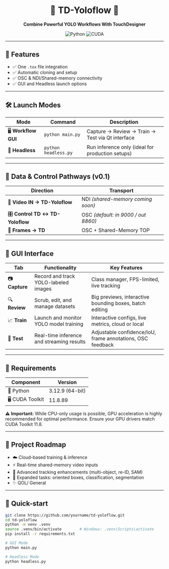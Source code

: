 
<div align="center">

# 🚀 TD-Yoloflow 🚀

**Combine Powerful YOLO Workflows With TouchDesigner**

![Python](https://img.shields.io/badge/python-3.12.9-blue.svg)
![CUDA](https://img.shields.io/badge/CUDA-11.8.89-green.svg)

</div>

---

## 🌟 Features

- ✅ One `.tox` file integration
- ✅ Automatic cloning and setup
- ✅ OSC & NDI/Shared-memory connectivity
- ✅ GUI and Headless launch options

---

## 🛠️ Launch Modes

| Mode              | Command                | Description                                         |
|-------------------|------------------------|-----------------------------------------------------|
| 🖥️ **Workflow GUI** | `python main.py`       | Capture → Review → Train → Test via Qt interface   |
| 🚀 **Headless**      | `python headless.py`   | Run inference only (ideal for production setups)   |

---

## 🔄 Data & Control Pathways (v0.1)

| Direction                      | Transport                                      |
|--------------------------------|------------------------------------------------|
| 🎥 **Video IN → TD-Yoloflow**  | NDI *(shared-memory coming soon)*              |
| 🎛️ **Control TD ↔ TD-Yoloflow**| OSC *(default: in 9000 / out 8860)*            |
| 📸 **Frames → TD**             | OSC + Shared-Memory TOP                        |

---

## 🎯 GUI Interface

| Tab           | Functionality                                        | Key Features                                                |
|---------------|------------------------------------------------------|-------------------------------------------------------------|
| 📷 **Capture**  | Record and track YOLO-labeled images                 | Class manager, FPS-limited, live tracking                   |
| 🔍 **Review**   | Scrub, edit, and manage datasets                     | Big previews, interactive bounding boxes, batch editing     |
| 📈 **Train**    | Launch and monitor YOLO model training               | Interactive configs, live metrics, cloud or local           |
| 🚦 **Test**     | Real-time inference and streaming results            | Adjustable confidence/IoU, frame annotations, OSC feedback  |

---

## 📌 Requirements

| Component     | Version              |
|---------------|----------------------|
| 🐍 Python     | 3.12.9 (64-bit)      |
| 🖥️ CUDA Toolkit | 11.8.89            |

⚠️ **Important:** While CPU-only usage is possible, GPU acceleration is highly recommended for optimal performance. Ensure your GPU drivers match CUDA Toolkit 11.8.

---

## 🚧 Project Roadmap

- ☁️ Cloud-based training & inference
- ⚡ Real-time shared-memory video inputs
- 🎯 Advanced tracking enhancements (multi-object, re-ID, SAM)
- 🧩 Expanded tasks: oriented boxes, classification, segmentation
- ✨ QOL/ General

---

## 🚀 Quick-start

```bash
git clone https://github.com/yourname/td-yoloflow.git
cd td-yoloflow
python -m venv .venv
source .venv/bin/activate        # Windows: .venv\Scripts\activate
pip install -r requirements.txt

# GUI Mode
python main.py

# Headless Mode
python headless.py
